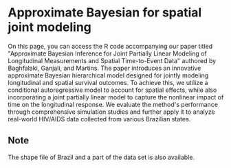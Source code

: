 # Approximate Bayesian for spatial joint modeling
On this page, you can access the R code accompanying our paper titled "Approximate Bayesian Inference for Joint Partially Linear Modeling of Longitudinal Measurements and Spatial Time-to-Event Data" authored by Baghfalaki, Ganjali, and Martins. The paper introduces an innovative approximate Bayesian hierarchical model designed for jointly modeling longitudinal and spatial survival outcomes. To achieve this, we utilize a conditional autoregressive model to account for spatial effects, while also incorporating a joint partially linear model to capture the nonlinear impact of time on the longitudinal response. We evaluate the method's performance through comprehensive simulation studies and further apply it to analyze real-world HIV/AIDS data collected from various Brazilian states.

## Note
The shape file of Brazil and a part of the data set is also available.

